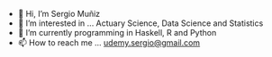 - 👋 Hi, I’m Sergio Muñiz
- 👀 I’m interested in ... Actuary Science, Data Science and Statistics
- 🌱 I’m currently programming in Haskell, R and Python
- 📫 How to reach me ...  udemy.sergio@gmail.com

<!---
SergioUdemy1982/SergioUdemy1982 is a ✨ special ✨ repository because its `README.md` (this file) appears on your GitHub profile.
You can click the Preview link to take a look at your changes.
--->
